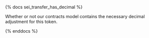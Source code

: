 {% docs sei_transfer_has_decimal %}

Whether or not our contracts model contains the necessary decimal adjustment for this token. 

{% enddocs %}